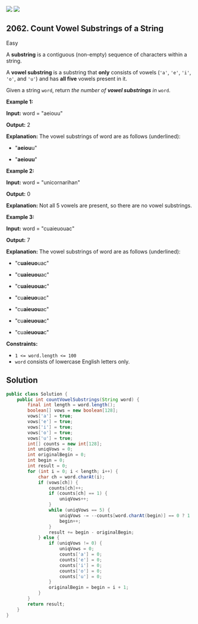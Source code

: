[![](https://img.shields.io/github/stars/javadev/LeetCode-in-Java?label=Stars&style=flat-square)](https://github.com/javadev/LeetCode-in-Java)
[![](https://img.shields.io/github/forks/javadev/LeetCode-in-Java?label=Fork%20me%20on%20GitHub%20&style=flat-square)](https://github.com/javadev/LeetCode-in-Java/fork)

## 2062\. Count Vowel Substrings of a String

Easy

A **substring** is a contiguous (non-empty) sequence of characters within a string.

A **vowel substring** is a substring that **only** consists of vowels (`'a'`, `'e'`, `'i'`, `'o'`, and `'u'`) and has **all five** vowels present in it.

Given a string `word`, return _the number of **vowel substrings** in_ `word`.

**Example 1:**

**Input:** word = "aeiouu"

**Output:** 2

**Explanation:** The vowel substrings of word are as follows (underlined): 

- "**aeiou**u" 

- "**aeiouu**"

**Example 2:**

**Input:** word = "unicornarihan"

**Output:** 0

**Explanation:** Not all 5 vowels are present, so there are no vowel substrings.

**Example 3:**

**Input:** word = "cuaieuouac"

**Output:** 7

**Explanation:** The vowel substrings of word are as follows (underlined): 

- "c**uaieuo**uac" 

- "c**uaieuou**ac" 

- "c**uaieuoua**c" 

- "cu**aieuo**uac" 

- "cu**aieuou**ac" 

- "cu**aieuoua**c" 

- "cua**ieuoua**c"

**Constraints:**

*   `1 <= word.length <= 100`
*   `word` consists of lowercase English letters only.

## Solution

```java
public class Solution {
    public int countVowelSubstrings(String word) {
        final int length = word.length();
        boolean[] vows = new boolean[128];
        vows['a'] = true;
        vows['e'] = true;
        vows['i'] = true;
        vows['o'] = true;
        vows['u'] = true;
        int[] counts = new int[128];
        int uniqVows = 0;
        int originalBegin = 0;
        int begin = 0;
        int result = 0;
        for (int i = 0; i < length; i++) {
            char ch = word.charAt(i);
            if (vows[ch]) {
                counts[ch]++;
                if (counts[ch] == 1) {
                    uniqVows++;
                }
                while (uniqVows == 5) {
                    uniqVows -= --counts[word.charAt(begin)] == 0 ? 1 : 0;
                    begin++;
                }
                result += begin - originalBegin;
            } else {
                if (uniqVows != 0) {
                    uniqVows = 0;
                    counts['a'] = 0;
                    counts['e'] = 0;
                    counts['i'] = 0;
                    counts['o'] = 0;
                    counts['u'] = 0;
                }
                originalBegin = begin = i + 1;
            }
        }
        return result;
    }
}
```